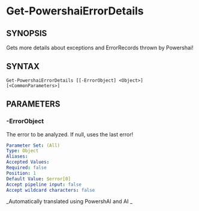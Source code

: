 ﻿---
external help file: powershai-help.xml
schema: 2.0.0
powershai: true
---

# Get-PowershaiErrorDetails

## SYNOPSIS <!--!= @#Synop !-->
Gets more details about exceptions and ErrorRecords thrown by Powershai!

## SYNTAX <!--!= @#Syntax !-->

```
Get-PowershaiErrorDetails [[-ErrorObject] <Object>] [<CommonParameters>]
```

## PARAMETERS <!--!= @#Params !-->

### -ErrorObject
The error to be analyzed. If null, uses the last error!

```yml
Parameter Set: (All)
Type: Object
Aliases: 
Accepted Values: 
Required: false
Position: 1
Default Value: $error[0]
Accept pipeline input: false
Accept wildcard characters: false
```


<!--PowershaiAiDocBlockStart-->
_Automatically translated using PowershAI and AI
_
<!--PowershaiAiDocBlockEnd-->
